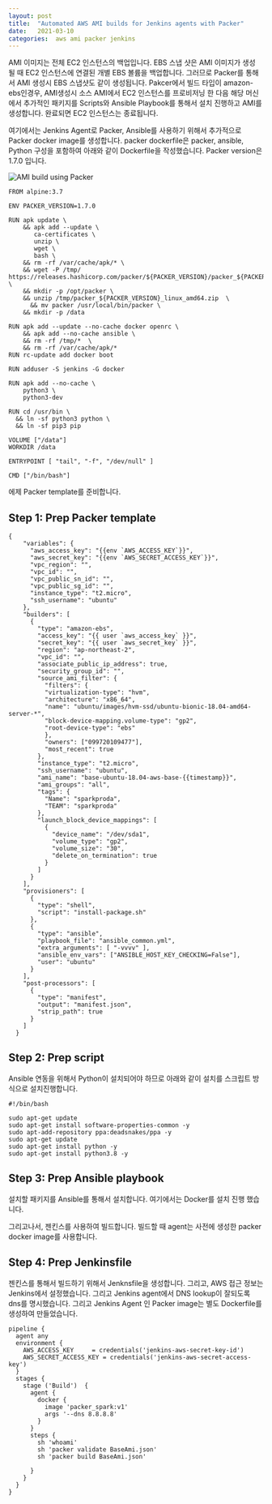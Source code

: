 ```yaml
---
layout: post
title:  "Automated AWS AMI builds for Jenkins agents with Packer"
date:   2021-03-10
categories:  aws ami packer jenkins
---
```


AMI 이미지는 전체 EC2 인스턴스의 백업입니다. EBS 스냅 샷은 AMI 이미지가 생성 될 때 EC2 인스턴스에 연결된 개별 EBS 볼륨을 백업합니다. 그러므로 Packer를 통해서 AMI 생성시 EBS 스냅샷도 같이 생성됩니다.
Pakcer에서 빌드 타입이 amazon-ebs인경우, AMI생성시 소스 AMI에서 EC2 인스턴스를 프로비저닝 한 다음 해당 머신에서 추가적인 패키지를 Scripts와 Ansible Playbook를 통해서 설치 진행하고 AMI를 생성합니다. 완료되면 EC2 인스턴스는 종료됩니다.

여기에서는 Jenkins Agent로 Packer, Ansible를 사용하기 위해서 추가적으로 Packer docker image를 생성합니다. packer dockerfile은 packer, ansible, Python 구성을 포함하여 아래와 같이 Dockerfile을 작성했습니다. Packer version은 1.7.0 입니다.

![AMI build using Packer](https://sparkproda.github.io/assets/Automated_AWS_AMI_builds_for_Jenkins_agents_with_Packer.png)

~~~
FROM alpine:3.7

ENV PACKER_VERSION=1.7.0

RUN apk update \
    && apk add --update \
       ca-certificates \
       unzip \
       wget \
	   bash \
    && rm -rf /var/cache/apk/* \
    && wget -P /tmp/ https://releases.hashicorp.com/packer/${PACKER_VERSION}/packer_${PACKER_VERSION}_linux_amd64.zip \
    && mkdir -p /opt/packer \
    && unzip /tmp/packer_${PACKER_VERSION}_linux_amd64.zip  \
	  && mv packer /usr/local/bin/packer \
    && mkdir -p /data

RUN apk add --update --no-cache docker openrc \
    && apk add --no-cache ansible \
    && rm -rf /tmp/*  \
    && rm -rf /var/cache/apk/*  
RUN rc-update add docker boot    

RUN adduser -S jenkins -G docker

RUN apk add --no-cache \
    python3 \
    python3-dev

RUN cd /usr/bin \
  && ln -sf python3 python \
  && ln -sf pip3 pip

VOLUME ["/data"]
WORKDIR /data

ENTRYPOINT [ "tail", "-f", "/dev/null" ]

CMD ["/bin/bash"]
~~~

에제 Packer template를 준비합니다.

## Step 1: Prep Packer template

~~~
{
    "variables": {
      "aws_access_key": "{{env `AWS_ACCESS_KEY`}}",
      "aws_secret_key": "{{env `AWS_SECRET_ACCESS_KEY`}}",
      "vpc_region": "",
      "vpc_id": "",
      "vpc_public_sn_id": "",
      "vpc_public_sg_id": "",
      "instance_type": "t2.micro",
      "ssh_username": "ubuntu"
    },
    "builders": [
      {
        "type": "amazon-ebs",
        "access_key": "{{ user `aws_access_key` }}",
        "secret_key": "{{ user `aws_secret_key` }}",
        "region": "ap-northeast-2",
        "vpc_id": "",
        "associate_public_ip_address": true,
        "security_group_id": "",
        "source_ami_filter": {
          "filters": {
          "virtualization-type": "hvm",
          "architecture": "x86_64",
          "name": "ubuntu/images/hvm-ssd/ubuntu-bionic-18.04-amd64-server-*",
          "block-device-mapping.volume-type": "gp2",
          "root-device-type": "ebs"
          },
          "owners": ["099720109477"],
          "most_recent": true
        },  
        "instance_type": "t2.micro",
        "ssh_username": "ubuntu",
        "ami_name": "base-ubuntu-18.04-aws-base-{{timestamp}}",
        "ami_groups": "all",
        "tags": {
          "Name": "sparkproda",
          "TEAM": "sparkproda"
        },  
        "launch_block_device_mappings": [
          {
            "device_name": "/dev/sda1",
            "volume_type": "gp2",
            "volume_size": "30",
            "delete_on_termination": true
          }
        ]
      }
    ],
    "provisioners": [    
      {
        "type": "shell",
        "script": "install-package.sh"
      },
      {
        "type": "ansible",
        "playbook_file": "ansible_common.yml",
        "extra_arguments": [ "-vvvv" ],
        "ansible_env_vars": ["ANSIBLE_HOST_KEY_CHECKING=False"],
        "user": "ubuntu"
      }
    ],
    "post-processors": [
      {
        "type": "manifest",
        "output": "manifest.json",
        "strip_path": true
      }
    ]
  }
~~~

## Step 2: Prep script

Ansible 연동을 위해서 Python이 설치되어야 하므로 아래와 같이 설치를 스크립트 방식으로 설치진행합니다.

~~~
#!/bin/bash

sudo apt-get update
sudo apt-get install software-properties-common -y
sudo apt-add-repository ppa:deadsnakes/ppa -y
sudo apt-get update
sudo apt-get install python -y
sudo apt-get install python3.8 -y
~~~
## Step 3: Prep Ansible playbook

설치할 패키지를 Ansible를 통해서 설치합니다. 여기에서는 Docker를 설치 진행 했습니다.

그리고나서, 젠킨스를 사용하여 빌드합니다. 빌드할 때 agent는 사전에 생성한 packer docker image를 사용합니다.

## Step 4: Prep Jenkinsfile
젠킨스를 통해서 빌드하기 위해서 Jenknsfile을 생성합니다. 그리고,
AWS 접근 정보는 Jenkins에서 설정했습니다. 그리고 Jenkins agent에서 DNS lookup이 잘되도록 dns를 명시했습니다. 그리고 Jenkins Agent 인 Packer image는 별도 Dockerfile를 생성하여 만들었습니다.

~~~
pipeline {
  agent any
  environment {
    AWS_ACCESS_KEY     = credentials('jenkins-aws-secret-key-id')
    AWS_SECRET_ACCESS_KEY = credentials('jenkins-aws-secret-access-key')
  }
  stages {
    stage ('Build')  {
      agent {
        docker {
          image 'packer_spark:v1'
          args '--dns 8.8.8.8'
        }
      }
      steps {
        sh 'whoami'
        sh 'packer validate BaseAmi.json'
        sh 'packer build BaseAmi.json'

      }
    }
  }
}
~~~
